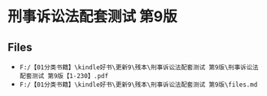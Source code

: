 # 刑事诉讼法配套测试 第9版

## Files

- `F:/【01分类书籍】\kindle好书\更新9\残本\刑事诉讼法配套测试 第9版\刑事诉讼法配套测试 第9版【1-230】.pdf`
- `F:/【01分类书籍】\kindle好书\更新9\残本\刑事诉讼法配套测试 第9版\files.md`
